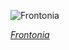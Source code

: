 
![Frontonia](https://upload.wikimedia.org/wikipedia/commons/thumb/9/95/The_ciliate_Frontonia_sp.jpg/525px-The_ciliate_Frontonia_sp.jpg)

*[Frontonia](https://wikipedia.org/wiki/File:The_ciliate_Frontonia_sp.jpg)*
